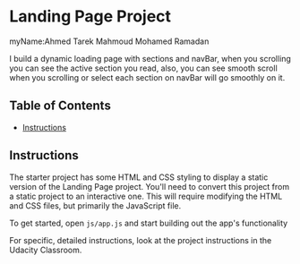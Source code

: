 # Landing Page Project
myName:Ahmed Tarek Mahmoud Mohamed Ramadan

I build a dynamic loading page with sections and navBar, 
when you scrolling you can see the active section you read, 
also, you can see smooth scroll when you scrolling or select each section
on navBar will go smoothly on it.

## Table of Contents

* [Instructions](#instructions)

## Instructions

The starter project has some HTML and CSS styling to display a static version of the Landing Page project. You'll need to convert this project from a static project to an interactive one. This will require modifying the HTML and CSS files, but primarily the JavaScript file.

To get started, open `js/app.js` and start building out the app's functionality

For specific, detailed instructions, look at the project instructions in the Udacity Classroom.
